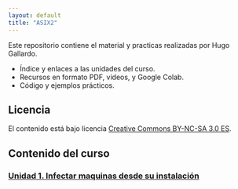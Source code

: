 ```yaml
---
layout: default
title: "ASIX2"
---
```


Este repositorio contiene el material y practicas realizadas por Hugo Gallardo.

- Índice y enlaces a las unidades del curso.
- Recursos en formato PDF, vídeos, y Google Colab.
- Código y ejemplos prácticos.

## Licencia

El contenido está bajo licencia [Creative Commons BY-NC-SA 3.0 ES](LICENSE.md).

## Contenido del curso

### [Unidad 1. Infectar maquinas desde su instalación](unidad1/unidad1.md)  

